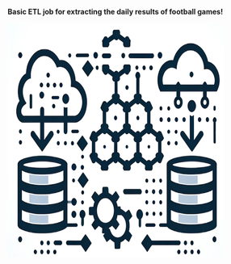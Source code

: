 **Basic ETL job for extracting the daily results of football games!**

<p align="centering">
  <img src="etl.png" height ="465" width="428" title="hover text">
</p>
